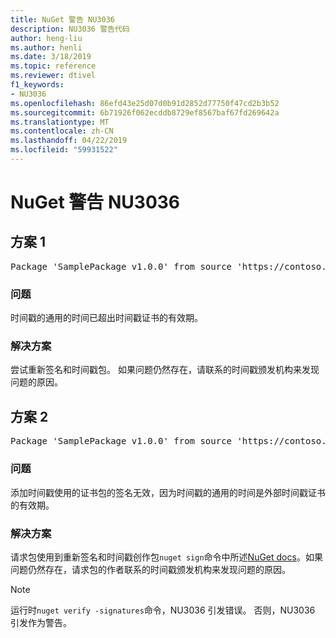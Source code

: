 ```yaml
---
title: NuGet 警告 NU3036
description: NU3036 警告代码
author: heng-liu
ms.author: henli
ms.date: 3/18/2019
ms.topic: reference
ms.reviewer: dtivel
f1_keywords:
- NU3036
ms.openlocfilehash: 86efd43e25d07d0b91d2852d77750f47cd2b3b52
ms.sourcegitcommit: 6b71926f062ecddb8729ef8567baf67fd269642a
ms.translationtype: MT
ms.contentlocale: zh-CN
ms.lasthandoff: 04/22/2019
ms.locfileid: "59931522"
---
```

# <a name="nuget-warning-nu3036"></a>NuGet 警告 NU3036

## <a name="scenario-1"></a>方案 1

<pre>Package 'SamplePackage v1.0.0' from source 'https://contoso.com/index.json': The timestamp's generalized time is outside the timestamping certificate's validity period.</pre>

### <a name="issue"></a>问题

时间戳的通用的时间已超出时间戳证书的有效期。


### <a name="solution"></a>解决方案

尝试重新签名和时间戳包。 如果问题仍然存在，请联系的时间戳颁发机构来发现问题的原因。



## <a name="scenario-2"></a>方案 2

<pre>Package 'SamplePackage v1.0.0' from source 'https://contoso.com/index.json': The primary signature's timestamp's generalized time is outside the timestamping certificate's validity period.</pre>

### <a name="issue"></a>问题

添加时间戳使用的证书包的签名无效，因为时间戳的通用的时间是外部时间戳证书的有效期。


### <a name="solution"></a>解决方案

请求包使用到重新签名和时间戳创作包`nuget sign`命令中所述[NuGet docs](https://docs.microsoft.com/en-us/nuget/create-packages/sign-a-package)。如果问题仍然存在，请求包的作者联系的时间戳颁发机构来发现问题的原因。


> [!Note]
> 运行时`nuget verify -signatures`命令，NU3036 引发错误。 否则，NU3036 引发作为警告。